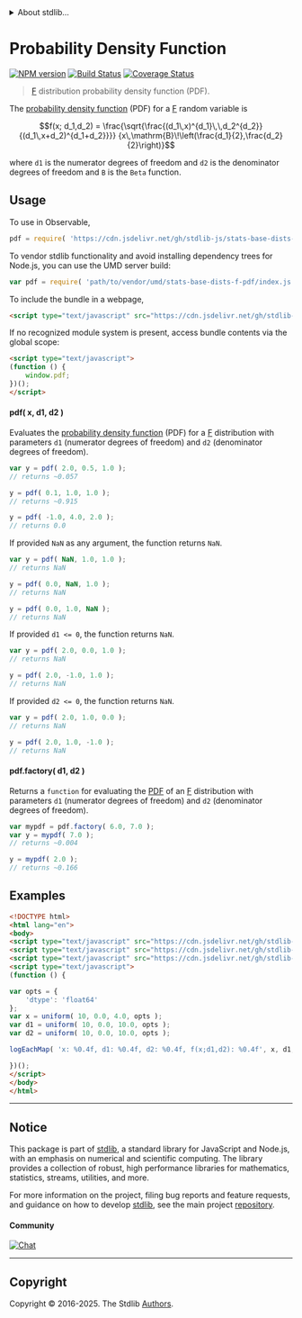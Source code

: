 <!--

@license Apache-2.0

Copyright (c) 2018 The Stdlib Authors.

Licensed under the Apache License, Version 2.0 (the "License");
you may not use this file except in compliance with the License.
You may obtain a copy of the License at

   http://www.apache.org/licenses/LICENSE-2.0

Unless required by applicable law or agreed to in writing, software
distributed under the License is distributed on an "AS IS" BASIS,
WITHOUT WARRANTIES OR CONDITIONS OF ANY KIND, either express or implied.
See the License for the specific language governing permissions and
limitations under the License.

-->


<details>
  <summary>
    About stdlib...
  </summary>
  <p>We believe in a future in which the web is a preferred environment for numerical computation. To help realize this future, we've built stdlib. stdlib is a standard library, with an emphasis on numerical and scientific computation, written in JavaScript (and C) for execution in browsers and in Node.js.</p>
  <p>The library is fully decomposable, being architected in such a way that you can swap out and mix and match APIs and functionality to cater to your exact preferences and use cases.</p>
  <p>When you use stdlib, you can be absolutely certain that you are using the most thorough, rigorous, well-written, studied, documented, tested, measured, and high-quality code out there.</p>
  <p>To join us in bringing numerical computing to the web, get started by checking us out on <a href="https://github.com/stdlib-js/stdlib">GitHub</a>, and please consider <a href="https://opencollective.com/stdlib">financially supporting stdlib</a>. We greatly appreciate your continued support!</p>
</details>

# Probability Density Function

[![NPM version][npm-image]][npm-url] [![Build Status][test-image]][test-url] [![Coverage Status][coverage-image]][coverage-url] <!-- [![dependencies][dependencies-image]][dependencies-url] -->

> [F][f-distribution] distribution probability density function (PDF).

<section class="intro">

The [probability density function][pdf] (PDF) for a [F][f-distribution] random variable is

<!-- <equation class="equation" label="eq:f_pdf" align="center" raw="f(x; d_1,d_2) = \frac{\sqrt{\frac{(d_1\,x)^{d_1}\,\,d_2^{d_2}} {(d_1\,x+d_2)^{d_1+d_2}}}} {x\,\mathrm{B}\!\left(\frac{d_1}{2},\frac{d_2}{2}\right)}" alt="Probability density function (PDF) for an F distribution."> -->

```math
f(x; d_1,d_2) = \frac{\sqrt{\frac{(d_1\,x)^{d_1}\,\,d_2^{d_2}} {(d_1\,x+d_2)^{d_1+d_2}}}} {x\,\mathrm{B}\!\left(\frac{d_1}{2},\frac{d_2}{2}\right)}
```

<!-- <div class="equation" align="center" data-raw-text="f(x; d_1,d_2) = \frac{\sqrt{\frac{(d_1\,x)^{d_1}\,\,d_2^{d_2}} {(d_1\,x+d_2)^{d_1+d_2}}}} {x\,\mathrm{B}\!\left(\frac{d_1}{2},\frac{d_2}{2}\right)}" data-equation="eq:f_pdf">
    <img src="https://cdn.jsdelivr.net/gh/stdlib-js/stdlib@591cf9d5c3a0cd3c1ceec961e5c49d73a68374cb/lib/node_modules/@stdlib/stats/base/dists/f/pdf/docs/img/equation_f_pdf.svg" alt="Probability density function (PDF) for an F distribution.">
    <br>
</div> -->

<!-- </equation> -->

where `d1` is the numerator degrees of freedom and `d2` is the denominator degrees of freedom and `B` is the `Beta` function.

</section>

<!-- /.intro -->



<section class="usage">

## Usage

To use in Observable,

```javascript
pdf = require( 'https://cdn.jsdelivr.net/gh/stdlib-js/stats-base-dists-f-pdf@umd/browser.js' )
```

To vendor stdlib functionality and avoid installing dependency trees for Node.js, you can use the UMD server build:

```javascript
var pdf = require( 'path/to/vendor/umd/stats-base-dists-f-pdf/index.js' )
```

To include the bundle in a webpage,

```html
<script type="text/javascript" src="https://cdn.jsdelivr.net/gh/stdlib-js/stats-base-dists-f-pdf@umd/browser.js"></script>
```

If no recognized module system is present, access bundle contents via the global scope:

```html
<script type="text/javascript">
(function () {
    window.pdf;
})();
</script>
```

#### pdf( x, d1, d2 )

Evaluates the [probability density function][pdf] (PDF) for a [F][f-distribution] distribution with parameters `d1` (numerator degrees of freedom) and `d2` (denominator degrees of freedom).

```javascript
var y = pdf( 2.0, 0.5, 1.0 );
// returns ~0.057

y = pdf( 0.1, 1.0, 1.0 );
// returns ~0.915

y = pdf( -1.0, 4.0, 2.0 );
// returns 0.0
```

If provided `NaN` as any argument, the function returns `NaN`.

```javascript
var y = pdf( NaN, 1.0, 1.0 );
// returns NaN

y = pdf( 0.0, NaN, 1.0 );
// returns NaN

y = pdf( 0.0, 1.0, NaN );
// returns NaN
```

If provided `d1 <= 0`, the function returns `NaN`.

```javascript
var y = pdf( 2.0, 0.0, 1.0 );
// returns NaN

y = pdf( 2.0, -1.0, 1.0 );
// returns NaN
```

If provided `d2 <= 0`, the function returns `NaN`.

```javascript
var y = pdf( 2.0, 1.0, 0.0 );
// returns NaN

y = pdf( 2.0, 1.0, -1.0 );
// returns NaN
```

#### pdf.factory( d1, d2 )

Returns a `function` for evaluating the [PDF][pdf] of an [F][f-distribution] distribution with parameters `d1` (numerator degrees of freedom) and `d2` (denominator degrees of freedom).

```javascript
var mypdf = pdf.factory( 6.0, 7.0 );
var y = mypdf( 7.0 );
// returns ~0.004

y = mypdf( 2.0 );
// returns ~0.166
```

</section>

<!-- /.usage -->

<section class="examples">

## Examples

<!-- eslint no-undef: "error" -->

```html
<!DOCTYPE html>
<html lang="en">
<body>
<script type="text/javascript" src="https://cdn.jsdelivr.net/gh/stdlib-js/random-array-uniform@umd/browser.js"></script>
<script type="text/javascript" src="https://cdn.jsdelivr.net/gh/stdlib-js/console-log-each-map@umd/browser.js"></script>
<script type="text/javascript" src="https://cdn.jsdelivr.net/gh/stdlib-js/stats-base-dists-f-pdf@umd/browser.js"></script>
<script type="text/javascript">
(function () {

var opts = {
    'dtype': 'float64'
};
var x = uniform( 10, 0.0, 4.0, opts );
var d1 = uniform( 10, 0.0, 10.0, opts );
var d2 = uniform( 10, 0.0, 10.0, opts );

logEachMap( 'x: %0.4f, d1: %0.4f, d2: %0.4f, f(x;d1,d2): %0.4f', x, d1, d2, pdf );

})();
</script>
</body>
</html>
```

</section>

<!-- /.examples -->

<!-- Section for related `stdlib` packages. Do not manually edit this section, as it is automatically populated. -->

<section class="related">

</section>

<!-- /.related -->

<!-- Section for all links. Make sure to keep an empty line after the `section` element and another before the `/section` close. -->


<section class="main-repo" >

* * *

## Notice

This package is part of [stdlib][stdlib], a standard library for JavaScript and Node.js, with an emphasis on numerical and scientific computing. The library provides a collection of robust, high performance libraries for mathematics, statistics, streams, utilities, and more.

For more information on the project, filing bug reports and feature requests, and guidance on how to develop [stdlib][stdlib], see the main project [repository][stdlib].

#### Community

[![Chat][chat-image]][chat-url]

---

## Copyright

Copyright &copy; 2016-2025. The Stdlib [Authors][stdlib-authors].

</section>

<!-- /.stdlib -->

<!-- Section for all links. Make sure to keep an empty line after the `section` element and another before the `/section` close. -->

<section class="links">

[npm-image]: http://img.shields.io/npm/v/@stdlib/stats-base-dists-f-pdf.svg
[npm-url]: https://npmjs.org/package/@stdlib/stats-base-dists-f-pdf

[test-image]: https://github.com/stdlib-js/stats-base-dists-f-pdf/actions/workflows/test.yml/badge.svg?branch=main
[test-url]: https://github.com/stdlib-js/stats-base-dists-f-pdf/actions/workflows/test.yml?query=branch:main

[coverage-image]: https://img.shields.io/codecov/c/github/stdlib-js/stats-base-dists-f-pdf/main.svg
[coverage-url]: https://codecov.io/github/stdlib-js/stats-base-dists-f-pdf?branch=main

<!--

[dependencies-image]: https://img.shields.io/david/stdlib-js/stats-base-dists-f-pdf.svg
[dependencies-url]: https://david-dm.org/stdlib-js/stats-base-dists-f-pdf/main

-->

[chat-image]: https://img.shields.io/gitter/room/stdlib-js/stdlib.svg
[chat-url]: https://app.gitter.im/#/room/#stdlib-js_stdlib:gitter.im

[stdlib]: https://github.com/stdlib-js/stdlib

[stdlib-authors]: https://github.com/stdlib-js/stdlib/graphs/contributors

[umd]: https://github.com/umdjs/umd
[es-module]: https://developer.mozilla.org/en-US/docs/Web/JavaScript/Guide/Modules

[deno-url]: https://github.com/stdlib-js/stats-base-dists-f-pdf/tree/deno
[deno-readme]: https://github.com/stdlib-js/stats-base-dists-f-pdf/blob/deno/README.md
[umd-url]: https://github.com/stdlib-js/stats-base-dists-f-pdf/tree/umd
[umd-readme]: https://github.com/stdlib-js/stats-base-dists-f-pdf/blob/umd/README.md
[esm-url]: https://github.com/stdlib-js/stats-base-dists-f-pdf/tree/esm
[esm-readme]: https://github.com/stdlib-js/stats-base-dists-f-pdf/blob/esm/README.md
[branches-url]: https://github.com/stdlib-js/stats-base-dists-f-pdf/blob/main/branches.md

[f-distribution]: https://en.wikipedia.org/wiki/F_distribution

[pdf]: https://en.wikipedia.org/wiki/Probability_density_function

</section>

<!-- /.links -->
